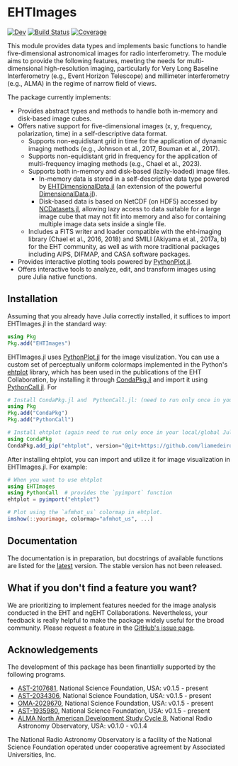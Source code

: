 # EHTImages
[![Dev](https://img.shields.io/badge/docs-dev-blue.svg)](https://ehtjulia.github.io/EHTImages.jl/dev/)
[![Build Status](https://github.com/EHTJulia/EHTImages.jl/actions/workflows/CI.yml/badge.svg?branch=main)](https://github.com/EHTJulia/EHTImages.jl/actions/workflows/CI.yml?query=branch%3Amain)
[![Coverage](https://codecov.io/gh/EHTJulia/EHTImages.jl/branch/main/graph/badge.svg)](https://codecov.io/gh/EHTJulia/EHTImages.jl)

This module provides data types and implements basic functions to handle five-dimensional astronomical images for radio interferometry. The module aims to provide the following features, meeting the needs for multi-dimensional high-resolution imaging, particularly for Very Long Baseline Interferometry (e.g., Event Horizon Telescope) and millimeter interferometry (e.g., ALMA) in the regime of narrow field of views.

The package currently implements:

- Provides abstract types and methods to handle both in-memory and disk-based image cubes.
- Offers native support for five-dimensional images (x, y, frequency, polarization, time) in a self-descriptive data format.
  - Supports non-equidistant grid in time for the application of dynamic imaging methods (e.g., Johnson et al., 2017, Bouman et al., 2017).
  - Supports non-equidistant grid in frequency for the application of multi-frequency imaging methods (e.g., Chael et al., 2023).
  - Supports both in-memory and disk-based (lazily-loaded) image files.
    - In-memory data is stored in a self-descriptive data type powered by [EHTDimensionalData.jl](https://github.com/EHTJulia/EHTDimensionalData.jl) (an extension of the powerful [DimensionalData.jl](https://github.com/rafaqz/DimensionalData.jl)).
    - Disk-based data is based on NetCDF (on HDF5) accessed by [NCDatasets.jl](https://github.com/Alexander-Barth/NCDatasets.jl), allowing lazy access to data suitable for a large image cube that may not fit into memory and also for containing multiple image data sets inside a single file.
  - Includes a FITS writer and loader compatible with the eht-imaging library (Chael et al., 2016, 2018) and SMILI (Akiyama et al., 2017a, b) for the EHT community, as well as with more traditional packages including AIPS, DIFMAP, and CASA software packages.
- Provides interactive plotting tools powered by [PythonPlot.jl](https://github.com/JuliaPy/PythonPlot.jl).
- Offers interactive tools to analyze, edit, and transform images using pure Julia native functions.


## Installation
Assuming that you already have Julia correctly installed, it suffices to import EHTImages.jl in the standard way:

```julia
using Pkg
Pkg.add("EHTImages")
```

EHTImages.jl uses [PythonPlot.jl](https://github.com/stevengj/PythonPlot.jl) for the image visulization.
You can use a custom set of perceptually uniform colormaps implemented in the Python's [ehtplot](https://github.com/liamedeiros/ehtplot) library, which
has been used in the publications of the EHT Collaboration, by installing it through [CondaPkg.jl](https://github.com/cjdoris/CondaPkg.jl) and 
import it using [PythonCall.jl](https://github.com/cjdoris/PythonCall.jl). For

```julia
# Install CondaPkg.jl and  PythonCall.jl: (need to run only once in your local/global Julia enviroment)
using Pkg
Pkg.add("CondaPkg")
Pkg.add("PythonCall")

# Install ehtplot (again need to run only once in your local/global Julia enviroment)
using CondaPkg
CondaPkg.add_pip("ehtplot", version="@git+https://github.com/liamedeiros/ehtplot")
```
After installing ehtplot, you can import and utilize it for image visualization in EHTImages.jl. For example:
```julia
# When you want to use ehtplot
using EHTImages
using PythonCall  # provides the `pyimport` function
ehtplot = pyimport("ehtplot")

# Plot using the `afmhot_us` colormap in ehtplot.
imshow(::yourimage, colormap="afmhot_us", ...)
```

## Documentation
The documentation is in preparation, but docstrings of available functions are listed for the [latest](https://ehtjulia.github.io/EHTImages.jl/dev) version. The stable version has not been released. 


## What if you don't find a feature you want? 
We are prioritizing to implement features needed for the image analysis conducted in the EHT and ngEHT Collaborations. Nevertheless, your feedback is really helpful to make the package widely useful for the broad community. Please request a feature in the [GitHub's issue page](https://github.com/EHTJulia/EHTImages.jl/issues).


## Acknowledgements
The development of this package has been finantially supported by the following programs.
- [AST-2107681](https://www.nsf.gov/awardsearch/showAward?AWD_ID=2107681), National Science Foundation, USA: v0.1.5 - present
- [AST-2034306](https://www.nsf.gov/awardsearch/showAward?AWD_ID=2034306), National Science Foundation, USA: v0.1.5 - present
- [OMA-2029670](https://www.nsf.gov/awardsearch/showAward?AWD_ID=2029670), National Science Foundation, USA: v0.1.5 - present
- [AST-1935980](https://www.nsf.gov/awardsearch/showAward?AWD_ID=1935980), National Science Foundation, USA: v0.1.5 - present
- [ALMA North American Development Study Cycle 8](https://science.nrao.edu/facilities/alma/science_sustainability/alma-develop-history), National Radio Astronomy Observatory, USA: v0.1.0 - v0.1.4

The National Radio Astronomy Observatory is a facility of the National Science Foundation operated under cooperative agreement by Associated Universities, Inc.
